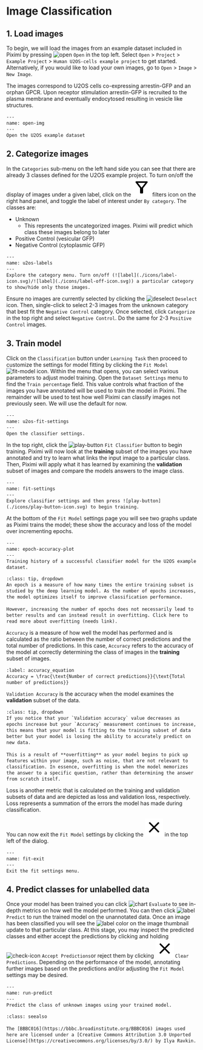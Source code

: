 # Image Classification
## 1. Load images

To begin, we will load the images from an example dataset included in Piximi by pressing ![open](./icons/open-folder-icon.svg) `Open` in the top left. Select `Open` > `Project` > `Example Project` > `Human U2OS-cells example project` to get started. Alternatively, if you would like to load your own images, go to `Open` > `Image` > `New Image`.

The images correspond to U2OS cells co-expressing arrestin-GFP and an orphan GPCR. Upon receptor stimulation arrestin-GFP is recruited to the plasma membrane and eventually endocytosed resulting in vesicle like structures.   


```{figure} ./img/user-guide-open-img.png
---
name: open-img
---
Open the U2OS example dataset
```

## 2. Categorize images

In the `Categories` sub-menu on the left hand side you can see that there are already 3 classes defined for the U2OS example project. To turn on/off the display of images under a given label, click on the ![filters](./icons/filter-icon.svg) filters icon on the right hand panel, and toggle the label of interest under `By category`. The classes are:
- Unknown
  - This represents the uncategorized images. Piximi will predict which class these images belong to later
- Positive Control (vesicular GFP)
- Negative Control (cytoplasmic GFP)

```{figure} ./img/user-guide-u2os-label-highlight.png
---
name: u2os-labels
---
Explore the category menu. Turn on/off (![label](./icons/label-icon.svg)/![label](./icons/label-off-icon.svg)) a particular category to show/hide only those images.
```

<!-- ```{margin} 
**Terminology**: We categorize into classes
``` -->

Ensure no images are currently selected by clicking the ![deselect](./icons/deselect-icon.svg) `Deselect` icon. Then, single-click to select 2-3 images from the unknown category that best fit the `Negative Control` category. Once selected, click `Categorize` in the top right and select `Negative Control`. Do the same for 2-3 `Positive Control` images.

<!-- ```{admonition} How many images should I categorize?
:class: tip, dropdown
Should this info be added? Something like:
Click here for considerations when categorizing your images and deciding on how many images to add to each category.
``` -->

## 3. Train model

Click on the `Classification` button under `Learning Task` then proceed to customize the settings for model fitting by clicking the `Fit Model` ![fit-model](./icons/fit-model-icon.svg) icon. Within the menu that opens, you can select various parameters to adjust model training. Open the `Dataset Settings` menu to find the `Train percentage` field. This value controls what fraction of the images you have annotated will be used to train the model in Piximi. The remainder will be used to test how well Piximi can classify images not previously seen. We will use the default for now.

```{figure} ./img/user-guide-u2os-fit-settings.png
---
name: u2os-fit-settings
---
Open the classifier settings.
```

In the top right, click the ![play-button](./icons/play-button-icon.svg) `Fit Classifier` button to begin training. Piximi will now look at the **training** subset of the images you have annotated and try to learn what links the input image to a particular class. Then, Piximi will apply what it has learned by examining the **validation** subset of images and compare the models answers to the image class.

```{figure} ./img/user-guide-run-fit.png
---
name: fit-settings
---
Explore classifier settings and then press ![play-button](./icons/play-button-icon.svg) to begin training.
```

At the bottom of the `Fit Model` settings page you will see two graphs update as Piximi trains the model; these show the accuracy and loss of the model over incrementing epochs.

```{figure} ./img/user-guide-accuracy-plot.png
---
name: epoch-accuracy-plot
---
Training history of a successful classifier model for the U2OS example dataset.
```

```{admonition} What is an epoch?
:class: tip, dropdown
An epoch is a measure of how many times the entire training subset is studied by the deep learning model. As the number of epochs increases, the model optimizes itself to improve classification performance.

However, increasing the number of epochs does not necessarily lead to better results and can instead result in overfitting. Click here to read more about overfitting (needs link).
```

`Accuracy` is a measure of how well the model has performed and is calculated as the ratio between the number of correct predictions and the total number of predictions. In this case, `Accuracy` refers to the accuracy of the model at correctly determining the class of images in the **training** subset of images.

<!-- https://developers.google.com/machine-learning/crash-course/classification/accuracy -->
```{math}
:label: accuracy_equation
Accuracy = \frac{\text{Number of correct predictions}}{\text{Total number of predictions}}
```

`Validation Accuracy` is the accuracy when the model examines the **validation** subset of the data. 

```{admonition} Validation accuracy vs accuracy
:class: tip, dropdown
If you notice that your `Validation accuracy` value decreases as epochs increase but your `Accuracy` measurement continues to increase, this means that your model is fitting to the training subset of data better but your model is losing the ability to accurately predict on new data.

This is a result of **overfitting** as your model begins to pick up features within your image, such as noise, that are not relevant to classification. In essence, overfitting is when the model memorizes the answer to a specific question, rather than determining the answer from scratch itself.
```

Loss is another metric that is calculated on the training and validation subsets of data and are depicted as loss and validation loss, respectively. Loss represents a summation of the errors the model has made during classification. 

You can now exit the `Fit Model` settings by clicking the ![close](./icons/close-icon.svg) in the top left of the dialog.

```{figure} ./img/user-guide-exit-fit.png
---
name: fit-exit
---
Exit the fit settings menu.
```

<!-- ```{margin} An optional title
Diagnosing model underfitting and overfitting: https://machinelearningmastery.com/learning-curves-for-diagnosing-machine-learning-model-performance/

Discussion about train, validation and test sets: https://github.com/piximi/prototype/discussions/217

Piximi does not currently have a hold-out test-like set.
``` -->

## 4. Predict classes for unlabelled data

Once your model has been trained you can click ![chart](./icons/chart-icon.svg) `Evaluate` to see in-depth metrics on how well the model performed. You can then click ![label](./icons/label-important-icon.svg) `Predict` to run the trained model on the unannotated data. Once an image has been classified you will see the ![label](./icons/label-icon.svg) color on the image thumbnail update to that particular class. At this stage, you may inspect the predicted classes and either accept the predictions by clicking and holding ![check-icon](./icons/check-icon.svg) `Accept Predictions`or reject them by clicking ![close](./icons/close-icon.svg) `Clear Predictions`. Depending on the performance of the model, annotating further images based on the predictions and/or adjusting the `Fit Model` settings may be desired.

```{figure} ./img/user-guide-u2os-run-predict.png
---
name: run-predict
---
Predict the class of unknown images using your trained model.
```

<!-- ```{figure} ./img/user-guide-evaluate.png
---
name: evaluate
---
TBC


```{admonition} See also
:class: seealso
Link to our on guide, or a guide somewhere else. eg:

For further information on the evaluation metrics, see our evaluating a model guide.
```
``` -->

```{admonition} Copyright
:class: seealso

The [BBBC016](https://bbbc.broadinstitute.org/BBBC016) images used here are licensed under a [Creative Commons Attribution 3.0 Unported License](https://creativecommons.org/licenses/by/3.0/) by Ilya Ravkin.
```



